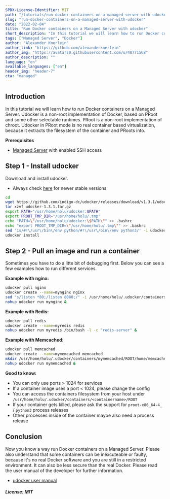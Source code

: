 ```yaml
---
SPDX-License-Identifier: MIT
path: "/tutorials/run-docker-containers-on-a-managed-server-with-udocker"
slug: "run-docker-containers-on-a-managed-server-with-udocker"
date: "2022-02-04"
title: "Run Docker containers on a Managed Server with udocker"
short_description: "In this tutorial we will learn how to run Docker containers on a Managed Server"
tags: ["Managed Server", "Docker"]
author: "Alexander Knerlein"
author_link: "https://github.com/alexanderknerlein"
author_img: "https://avatars0.githubusercontent.com/u/48771568"
author_description: ""
language: "en"
available_languages: ["en"]
header_img: "header-7"
cta: "managed"
---
```


## Introduction

In this tutorial we will learn how to run Docker containers on a Managed Server. Udocker is a non-root implementation of Docker, based on PRoot and some other selectable runtimes. PRoot is a non-root implementation of chroot. Udocker in PRoot mode is no real container based virtualization, because it extracts the filesystem of the container and PRoots into.

**Prerequisites**

- [Managed Server](https://www.hetzner.com/managed-server?country=ot) with enabled SSH access

## Step 1 - Install udocker

Download and install udocker.

- Always check [here](https://github.com/indigo-dc/udocker) for newer stable versions

```bash
cd
wget https://github.com/indigo-dc/udocker/releases/download/v1.3.1/udocker-1.3.1.tar.gz
tar xzvf udocker-1.3.1.tar.gz
export PATH="/usr/home/holu/udocker:$PATH"
export PROOT_TMP_DIR="/usr/home/holu/.tmp"
echo "PATH=\"/usr/home/holu/udocker:\$PATH\"" >> .bashrc
echo "export PROOT_TMP_DIR=\"/usr/home/holu/.tmp\"" >> .bashrc
sed '1s/#!\/usr\/bin\/env python/#!\/usr\/bin\/env python3/' -i udocker/maincmd.py
udocker install
```

## Step 2 - Pull an image and run a container

Sometimes you have to do a litte bit of debugging first. Below you can see a few examples how to run different services.

**Example with nginx:**

```bash
udocker pull nginx
udocker create --name=mynginx nginx
sed "s/listen *80;/listen 8080;/" -i /usr/home/holu/.udocker/containers/mynginx/ROOT/etc/nginx/conf.d/default.conf
nohup udocker run mynginx &
```

**Example with Redis:**

```bash
udocker pull redis
udocker create --name=myredis redis
nohup udocker run myredis /bin/bash -l -c "redis-server" &
```

**Example with Memcached:**

```bash
udocker pull memcached
udocker create --name=mymemcached memcached
mkdir /usr/home/holu/.udocker/containers/mymemcached/ROOT/home/memcache
nohup udocker run mymemcached & 
```

**Good to know:**

- You can only use ports > 1024 for services
- If a container image uses a port < 1024, please change the config
- You can access the containers filesystem from your host under `/usr/home/holu/.udocker/containers/<containername>/ROOT` 
- If your container gets killed, please ask the support for `proot-x86_64-4_` / `python3` process releases
- Other processes inside of the container maybe also need a process release

## Conclusion

Now you know a way run Docker containers on a Managed Server. Please also understand that some containers can be inexcuteable or faulty, because it's no real Docker software and you are still in a restricted environment. It can also be less secure than the real Docker. Please read the user manual of the developer for further information.

- [udocker user manual](https://indigo-dc.gitbook.io/udocker/user_manual)

##### License: MIT

<!--

Contributor's Certificate of Origin

By making a contribution to this project, I certify that:

(a) The contribution was created in whole or in part by me and I have
    the right to submit it under the license indicated in the file; or

(b) The contribution is based upon previous work that, to the best of my
    knowledge, is covered under an appropriate license and I have the
    right under that license to submit that work with modifications,
    whether created in whole or in part by me, under the same license
    (unless I am permitted to submit under a different license), as
    indicated in the file; or

(c) The contribution was provided directly to me by some other person
    who certified (a), (b) or (c) and I have not modified it.

(d) I understand and agree that this project and the contribution are
    public and that a record of the contribution (including all personal
    information I submit with it, including my sign-off) is maintained
    indefinitely and may be redistributed consistent with this project
    or the license(s) involved.

Signed-off-by: [Alexander Knerlein alexanderknerlein@outlook.de]

-->
